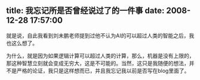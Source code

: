 title: 我忘记所是否曾经说过了的一件事
date: 2008-12-28 17:57:00
---

&#23601;&#26159;&#35828;&#65292;&#33258;&#27492;&#25105;&#30475;&#21040;&#21016;&#26410;&#40527;&#32769;&#24072;&#25552;&#21040;&#36807;&#20182;&#19981;&#35748;&#20026;AI&#30340;&#21487;&#20197;&#36229;&#36807;&#20154;&#31867;&#30340;&#26234;&#33021;&#20043;&#21518;&#65292;&#25105;&#20063;&#36825;&#20040;&#24819;&#20102;&#12290;

 &#20026;&#20160;&#20040;&#65292;&#23601;&#26159;&#22240;&#20026;&#22914;&#26524;&#36923;&#36753;&#35745;&#31639;&#21487;&#20197;&#36229;&#36807;&#20154;&#31867;&#30340;&#35745;&#31639;&#65292;&#37027;&#20040;&#65292;&#26426;&#22120;&#26159;&#27809;&#26377;&#19978;&#38480;&#30340;&#65292;&#37027;&#36825;&#31181;&#26234;&#24935;&#31435;&#21051;&#23601;&#20250;&#21464;&#25104;&#26080;&#31351;&#22823;&#65292;&#36825;&#26159;&#19981;&#21487;&#33021;&#30340;&#12290;&#24403;&#28982;&#65292;&#36825;&#21482;&#26159;&#25105;&#38543;&#20415;&#30340;&#24819;&#27861;&#65292;&#24182;&#19981;&#26159;&#20005;&#26684;&#30340;&#35770;&#35777;&#65292;&#25105;&#21482;&#26159;&#36825;&#26679;&#24819;&#32780;&#24050;&#65292;&#24182;&#19988;&#25105;&#24536;&#35760;&#25105;&#20197;&#21069;&#26159;&#21542;&#20889;&#22312;blog&#37324;&#38754;&#20102;&#12290;